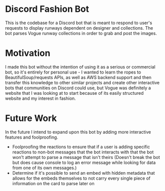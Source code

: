 # Discord Fashion Bot

This is the codebase for a Discord bot that is meant to respond to user's requests to display runways dependent on designer and collections. The bot parses Vogue 
runway collections in order to grab and post the images.

# Motivation

I made this bot without the intention of using it as a serious or commercial bot, so it's entirely for personal use - I wanted to learn the ropes to BeautifulSoup/requests APIs, as well as AWS backend support and then transfer this knowledge to other similar projects and create other interactive bots that communities on Discord could use, but Vogue was definitely a website that I was looking at to start because of its easily structured website and my interest in fashion.

# Future Work

In the future I intend to expand upon this bot by adding more interactive features and foolproofing. 

- Foolproofing the reactions to ensure that if a user is adding specific reactions to non-bot messages that the bot interacts with that the bot won't attempt to parse a message that isn't theirs (Doesn't break the bot but does cause console to log an error message while looking for data from one of its own messages.)
- Determine if it's possible to send an embed with hidden metadata that allows for the embeds themselves to not carry every single piece of information on the card to parse later on
